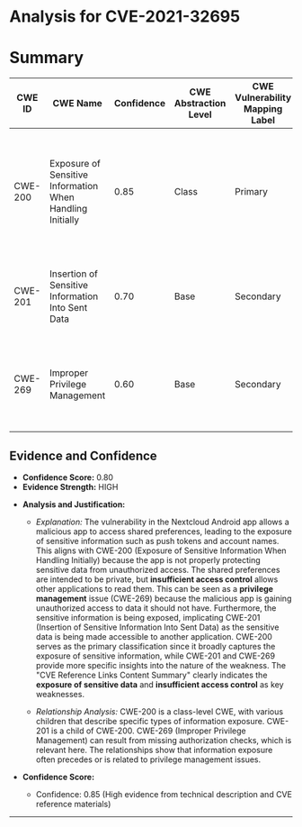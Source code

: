 # Analysis for CVE-2021-32695

# Summary
| CWE ID | CWE Name | Confidence | CWE Abstraction Level | CWE Vulnerability Mapping Label | CWE-Vulnerability Mapping Notes |
|---|---|---|---|---|---|
| CWE-200 | Exposure of Sensitive Information When Handling Initially | 0.85 | Class | Primary | The primary weakness is the exposure of sensitive information due to insufficient access control on shared preferences. |
| CWE-201 | Insertion of Sensitive Information Into Sent Data | 0.70 | Base | Secondary | Sensitive data such as push tokens and account names are being exposed. |
| CWE-269 | Improper Privilege Management | 0.60 | Base | Secondary | A malicious app is gaining unauthorized access to data it should not have. |

## Evidence and Confidence

*   **Confidence Score:** 0.80
*   **Evidence Strength:** HIGH

- **Analysis and Justification:**  
  - *Explanation:* The vulnerability in the Nextcloud Android app allows a malicious app to access shared preferences, leading to the exposure of sensitive information such as push tokens and account names. This aligns with CWE-200 (Exposure of Sensitive Information When Handling Initially) because the app is not properly protecting sensitive data from unauthorized access. The shared preferences are intended to be private, but **insufficient access control** allows other applications to read them. This can be seen as a **privilege management** issue (CWE-269) because the malicious app is gaining unauthorized access to data it should not have. Furthermore, the sensitive information is being exposed, implicating CWE-201 (Insertion of Sensitive Information Into Sent Data) as the sensitive data is being made accessible to another application. CWE-200 serves as the primary classification since it broadly captures the exposure of sensitive information, while CWE-201 and CWE-269 provide more specific insights into the nature of the weakness. The "CVE Reference Links Content Summary" clearly indicates the **exposure of sensitive data** and **insufficient access control** as key weaknesses.
  
  - *Relationship Analysis:* CWE-200 is a class-level CWE, with various children that describe specific types of information exposure. CWE-201 is a child of CWE-200. CWE-269 (Improper Privilege Management) can result from missing authorization checks, which is relevant here. The relationships show that information exposure often precedes or is related to privilege management issues.

- **Confidence Score:**  
  - Confidence: 0.85 (High evidence from technical description and CVE reference materials)
---
